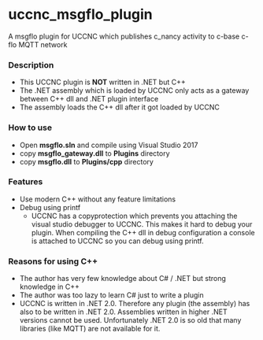 # uccnc_msgflo_plugin
A msgflo plugin for UCCNC which publishes c_nancy activity to c-base c-flo MQTT network

### Description ###
- This UCCNC plugin is **NOT** written in .NET but C++
- The .NET assembly which is loaded by UCCNC only acts as a gateway between C++ dll and .NET plugin interface
- The assembly loads the C++ dll after it got loaded by UCCNC

### How to use ###
- Open **msgflo.sln** and compile using Visual Studio 2017
- copy **msgflo_gateway.dll** to **Plugins** directory
- copy **msgflo.dll** to **Plugins/cpp** directory

### Features ###
- Use modern C++ without any feature limitations
- Debug using printf
  - UCCNC has a copyprotection which prevents you attaching the visual studio debugger to UCCNC. This makes it hard to debug your plugin. When compiling the C++ dll in debug configuration a console is attached to UCCNC so you can debug using printf.

### Reasons for using C++ ###
- The author has very few knowledge about C# / .NET but strong knowledge in C++
- The author was too lazy to learn C# just to write a plugin
- UCCNC is written in .NET 2.0. Therefore any plugin (the assembly) has also to be written in .NET 2.0. Assemblies written in higher .NET versions cannot be used. Unfortunately .NET 2.0 is so old that many libraries (like MQTT) are not available for it.
